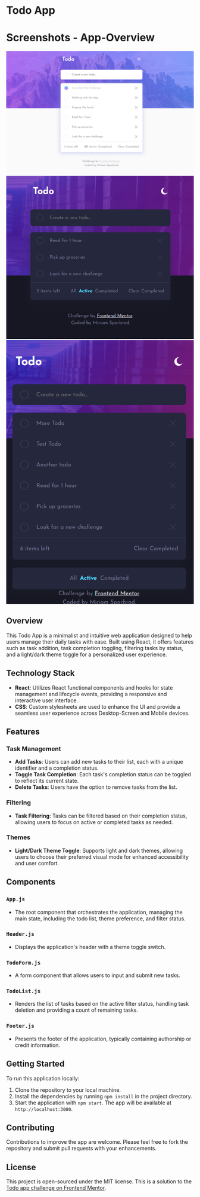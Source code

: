 # Todo App

# Screenshots - App-Overview

![Screenshot Todo-App Desktop](./public/screenshot/desktop_1.png)
![Screenshot Todo-App Desktop Dark](./public/screenshot/desktop_3.png)
![Screenshot Todo-App Mobile](./public/screenshot/mobile_1.png)

## Overview

This Todo App is a minimalist and intuitive web application designed to help users manage their daily tasks with ease. Built using React, it offers features such as task addition, task completion toggling, filtering tasks by status, and a light/dark theme toggle for a personalized user experience.

## Technology Stack

- **React**: Utilizes React functional components and hooks for state management and lifecycle events, providing a responsive and interactive user interface.
- **CSS**: Custom stylesheets are used to enhance the UI and provide a seamless user experience across Desktop-Screen and Mobile devices.

## Features

### Task Management

- **Add Tasks**: Users can add new tasks to their list, each with a unique identifier and a completion status.
- **Toggle Task Completion**: Each task's completion status can be toggled to reflect its current state.
- **Delete Tasks**: Users have the option to remove tasks from the list.

### Filtering

- **Task Filtering**: Tasks can be filtered based on their completion status, allowing users to focus on active or completed tasks as needed.

### Themes

- **Light/Dark Theme Toggle**: Supports light and dark themes, allowing users to choose their preferred visual mode for enhanced accessibility and user comfort.

## Components

### `App.js`

- The root component that orchestrates the application, managing the main state, including the todo list, theme preference, and filter status.

### `Header.js`

- Displays the application's header with a theme toggle switch.

### `TodoForm.js`

- A form component that allows users to input and submit new tasks.

### `TodoList.js`

- Renders the list of tasks based on the active filter status, handling task deletion and providing a count of remaining tasks.

### `Footer.js`

- Presents the footer of the application, typically containing authorship or credit information.

## Getting Started

To run this application locally:

1. Clone the repository to your local machine.
2. Install the dependencies by running `npm install` in the project directory.
3. Start the application with `npm start`. The app will be available at `http://localhost:3000`.

## Contributing

Contributions to improve the app are welcome. Please feel free to fork the repository and submit pull requests with your enhancements.

## License

This project is open-sourced under the MIT license.
This is a solution to the [Todo app challenge on Frontend Mentor](https://www.frontendmentor.io/challenges/todo-app-Su1_KokOW).
